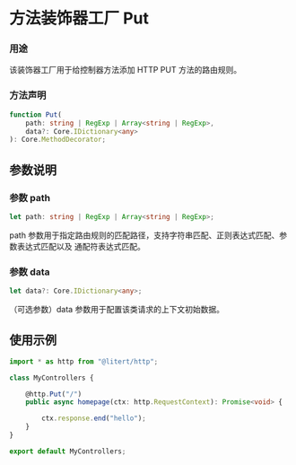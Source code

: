# 方法装饰器工厂 Put

### 用途

该装饰器工厂用于给控制器方法添加 HTTP PUT 方法的路由规则。

### 方法声明

```ts
function Put(
    path: string | RegExp | Array<string | RegExp>,
    data?: Core.IDictionary<any>
): Core.MethodDecorator;
```

## 参数说明

### 参数 path

```ts
let path: string | RegExp | Array<string | RegExp>;
```

path 参数用于指定路由规则的匹配路径，支持字符串匹配、正则表达式匹配、参数表达式匹配以及
通配符表达式匹配。

### 参数 data

```ts
let data?: Core.IDictionary<any>;
```

（可选参数）data 参数用于配置该类请求的上下文初始数据。

## 使用示例

```ts
import * as http from "@litert/http";

class MyControllers {

    @http.Put("/")
    public async homepage(ctx: http.RequestContext): Promise<void> {

        ctx.response.end("hello");
    }
}

export default MyControllers;
```

